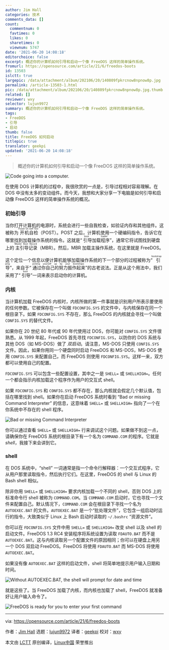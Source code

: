 ```yaml
---
author: Jim Hall
categories: 技术
comments_data: []
count:
  commentnum: 0
  favtimes: 0
  likes: 0
  sharetimes: 0
  viewnum: 5747
date: '2021-06-20 14:08:18'
editorchoice: false
excerpt: 概述你的计算机如何引导和启动一个像 FreeDOS 这样的简单操作系统。
fromurl: https://opensource.com/article/21/6/freedos-boots
id: 13503
islctt: true
largepic: /data/attachment/album/202106/20/140809fpkrcnow8npnow8p.jpg
permalink: /article-13503-1.html
pic: /data/attachment/album/202106/20/140809fpkrcnow8npnow8p.jpg.thumb.jpg
related: []
reviewer: wxy
selector: lujun9972
summary: 概述你的计算机如何引导和启动一个像 FreeDOS 这样的简单操作系统。
tags:
- FreeDOS
- 引导
- 启动
thumb: false
title: FreeDOS 如何启动
titlepic: true
translator: geekpi
updated: '2021-06-20 14:08:18'
---
```



> 
> 概述你的计算机如何引导和启动一个像 FreeDOS 这样的简单操作系统。
> 
> 
> 


![](/data/attachment/album/202106/20/140809fpkrcnow8npnow8p.jpg "Code going into a computer.")


在使用 DOS 计算机的过程中，我很欣赏的一点是，引导过程相对容易理解。在 DOS 中没有太多的变动组件。而今天，我想和大家分享一下电脑是如何引导和启动像 FreeDOS 这样的简单操作系统的概况。


### 初始引导


当你打开计算机的电源时，系统会进行一些自我检查，如验证内存和其他组件。这被称为<ruby> 开机自检 <rt>  Power On Self Test </rt></ruby>（POST）。POST 之后，计算机使用一个硬编码指令，告诉它在哪里找到加载操作系统的指令。这就是“<ruby> 引导加载程序 <rt>  boot loader </rt></ruby>”，通常它将试图找到硬盘上的<ruby> 主引导记录 <rt>  Master Boot Record </rt></ruby>（MBR）。然后，MBR 加载主操作系统，在这里就是 FreeDOS。


这个定位一个信息以便计算机能够加载操作系统的下一个部分的过程被称为“<ruby> 引导 <rt>  bootstrapping </rt></ruby>”，来自于“<ruby> 通过你自己的努力振作起来 <rt>  picking yourself up by your bootstraps </rt></ruby>”的古老说法。正是从这个用法中，我们采用了“<ruby> 引导 <rt>  boot </rt></ruby>”一词来表示启动你的计算机。


### 内核


当计算机加载 FreeDOS 内核时，内核所做的第一件事就是识别用户所表示要使用的任何参数。它被保存在一个叫做 `FDCONFIG.SYS` 的文件中，与内核保存在同一个根目录下。如果 `FDCONFIG.SYS` 不存在，那么 FreeDOS 的内核就会寻找一个叫做 `CONFIG.SYS` 的替代文件。


如果你在 20 世纪 80 年代或 90 年代使用过 DOS，你可能对 `CONFIG.SYS` 文件很熟悉。从 1999 年起，FreeDOS 首先寻找 `FDCONFIG.SYS`，以防你的 DOS 系统与其他 DOS（如 MS-DOS）做了 *双启动*。请注意，MS-DOS 只使用 `CONFIG.SYS` 文件。因此，如果你用同一个硬盘同时启动 FreeDOS 和 MS-DOS，MS-DOS 使用 `CONFIG.SYS` 来配置自己，而 FreeDOS 则使用 `FDCONFIG.SYS`。这样一来，双方都可以使用自己的配置。


`FDCONFIG.SYS` 可以包含一些配置设置，其中之一是 `SHELL=` 或 `SHELLHIGH=`。任何一个都会指示内核加载这个程序作为用户的交互式 shell。


如果 `FDCONFIG.SYS` 和 `CONFIG.SYS` 都不存在，那么内核就会假定几个默认值，包括在哪里找到 shell。如果你在启动 FreeDOS 系统时看到 “Bad or missing Command Interpreter” 的信息，这意味着 `SHELL=` 或 `SHELLHIGH=` 指向了一个在你系统中不存在的 shell 程序。


![Bad or missing Command Interpreter](/data/attachment/album/202106/20/140821ivavbphy3r3wy7n4.png "Bad or missing Command Interpreter")


你可以通过查看 `SHELL=` 或 `SHELLHIGH=` 行来调试这个问题。如果做不到这一点，请确保你在 FreeDOS 系统的根目录下有一个名为 `COMMAND.COM` 的程序。它就是 *shell*，我接下来会讲到它。


### shell


在 DOS 系统中，“shell” 一词通常是指一个命令行解释器：一个交互式程序，它从用户那里读取指令，然后执行它们。在这里，FreeDOS 的 shell 与 Linux 的 Bash shell 相似。


除非你用 `SHELL=` 或 `SHELLHIGH=` 要求内核加载一个不同的 shell，否则 DOS 上的标准命令行 shell 被称为 `COMMAND.COM`。当 `COMMAND.COM` 启动时，它也寻找一个文件来配置自己。默认情况下，`COMMAND.COM` 会在根目录下寻找一个名为 `AUTOEXEC.BAT` 的文件。`AUTOEXEC.BAT` 是一个“批处理文件”，它包含一组启动时运行的指令，大致类似于 Linux 上 Bash 启动时读取的 `~/.bashrc` “资源文件”。


你可以在 `FDCONFIG.SYS` 文件中用 `SHELL=` 或 `SHELLHIGH=` 改变 shell 以及 shell 的启动文件。FreeDOS 1.3 RC4 安装程序将系统设置为读取 `FDAUTO.BAT` 而不是 `AUTOEXEC.BAT`。这与内核读取另一个配置文件的原因相同；你可以在硬盘上用另一个 DOS 双启动 FreeDOS。FreeDOS 将使用 `FDAUTO.BAT` 而 MS-DOS 将使用 `AUTOEXEC.BAT`。


如果没有像 `AUTOEXEC.BAT` 这样的启动文件，shell 将简单地提示用户输入日期和时间。


![Without AUTOEXEC.BAT, the shell will prompt for date and time](/data/attachment/album/202106/20/140821vgv8ooo77k5mbio3.png "Without AUTOEXEC.BAT, the shell will prompt for date and time")


就是这些了。当 FreeDOS 加载了内核，而内核也加载了 shell，FreeDOS 就准备好让用户输入命令了。


![FreeDOS is ready for you to enter your first command](/data/attachment/album/202106/20/140821s6bvhy3ykzyskhbv.png "FreeDOS is ready for you to enter your first command")




---


via: <https://opensource.com/article/21/6/freedos-boots>


作者：[Jim Hall](https://opensource.com/users/jim-hall) 选题：[lujun9972](https://github.com/lujun9972) 译者：[geekpi](https://github.com/geekpi) 校对：[wxy](https://github.com/wxy)


本文由 [LCTT](https://github.com/LCTT/TranslateProject) 原创编译，[Linux中国](https://linux.cn/) 荣誉推出